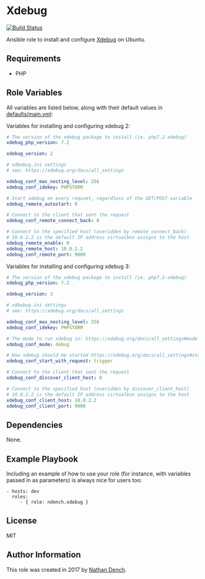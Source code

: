 Xdebug
======

[![Build Status](https://travis-ci.org/ndench/ansible-role-xdebug.svg?branch=master)](https://travis-ci.org/ndench/ansible-role-xdebug)

Ansible role to install and configure [Xdebug](https://xdebug.org) on Ubuntu.

Requirements
------------

* PHP

Role Variables
--------------

All variables are listed below, along with their default values in [defaults/main.yml](defaults/main.yml):

Variables for installing and configuring xdebug 2:

```yaml
# The version of the xdebug package to install (ie. php7.2-xdebug)
xdebug_php_version: 7.2

xdebug_version: 2

# xdbebug.ini settings
# see: https://xdebug.org/docs/all_settings

xdebug_conf_max_nesting_level: 256
xdebug_conf_idekey: PHPSTORM

# Start xdebug on every requset, regardless of the GET/POST variable
xdebug_remote_autostart: 0

# Connect to the client that sent the request
xdebug_conf_remote_connect_back: 0

# Connect to the specified host (overidden by remote_connect_back)
# 10.0.2.2 is the default IP address virtualbox assigns to the host
xdebug_remote_enable: 0
xdebug_remote_host: 10.0.2.2
xdebug_conf_remote_port: 9000
```

Variables for installing and configuring xdebug 3:

```yaml
# The version of the xdebug package to install (ie. php7.2-xdebug)
xdebug_php_version: 7.2

xdebug_version: 3

# xdbebug.ini settings
# see: https://xdebug.org/docs/all_settings

xdebug_conf_max_nesting_level: 256
xdebug_conf_idekey: PHPSTORM

# The mode to run xdebug in: https://xdebug.org/docs/all_settings#mode
xdebug_conf_mode: debug

# How xdebug should be started https://xdebug.org/docs/all_settings#start_with_request
xdebug_conf_start_with_request: trigger

# Connect to the client that sent the request
xdebug_conf_discover_client_host: 0

# Connect to the specified host (overidden by discover_client_host)
# 10.0.2.2 is the default IP address virtualbox assigns to the host
xdebug_conf_client_host: 10.0.2.2
xdebug_conf_client_port: 9000
```

Dependencies
------------

None.

Example Playbook
----------------

Including an example of how to use your role (for instance, with variables passed in as parameters) is always nice for users too:

    - hosts: dev
      roles:
         - { role: ndench.xdebug }

License
-------

MIT

Author Information
------------------

This role was created in 2017 by [Nathan Dench](https://www.linkedin.com/in/nathandench/).
